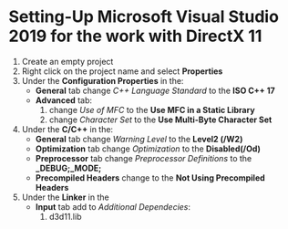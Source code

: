 # Setting-Up Microsoft Visual Studio 2019 for the work with DirectX 11

1. Create an empty project
2. Right click on the project name and select **Properties**
3. Under the **Configuration Properties** in the:
	- **General** tab change _C++ Language Standard_ to the **ISO C++ 17**
	- **Advanced** tab:
		1. change _Use of MFC_ to the **Use MFC in a Static Library**
		2. change _Character Set_ to the **Use Multi-Byte Character Set**
4. Under the **C/C++** in the:
	- **General** tab change _Warning Level_ to the **Level2 (/W2)**
	- **Optimization** tab change _Optimization_ to the **Disabled(/Od)**
	- **Preprocessor** tab change _Preprocessor Definitions_ to the **_DEBUG;_MODE;**
	- **Precompiled Headers** change to the **Not Using Precompiled Headers**
5. Under the **Linker** in the
	- **Input** tab  add to _Additional Dependecies_:
		1. d3d11.lib